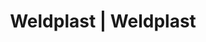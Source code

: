 ---
Filename: "eshop-products-variant100"
Link: "file:/Users/vinayakpatel/Downloads/www.weldplast.cz/eshop_products_compare/add/eshop-products-variant100"
product_name: "null"
product_id: "null"
title: "Weldplast | Weldplast"
product_desc: ""
product_specs: ""
product_downloads: ""
href: ""
p_desc_2: ""
accessories: ""
similar_products: ""
---